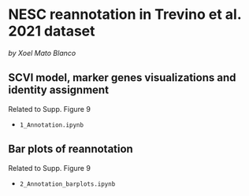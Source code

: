 # NESC reannotation in Trevino et al. 2021 dataset
_by Xoel Mato Blanco_

## SCVI model, marker genes visualizations and identity assignment
Related to Supp. Figure 9  
- `1_Annotation.ipynb`

## Bar plots of reannotation
Related to Supp. Figure 9  
- `2_Annotation_barplots.ipynb`
